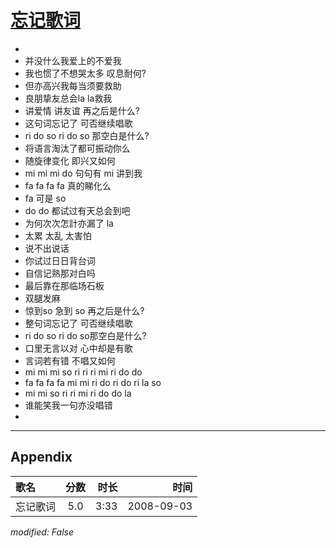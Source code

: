 # [忘记歌词](https://music.163.com/song?id=409931792)

* 
* 并没什么我爱上的不爱我
* 我也惯了不想哭太多 叹息耐何?
* 但亦高兴我每当须要救助
* 良朋挚友总会la la救我
* 讲爱情 讲友谊 再之后是什么?
* 这句词忘记了 可否继续唱歌
* ri do so ri do so 那空白是什么?
* 将语言淘汰了都可振动你么
* 随旋律变化 即兴又如何
* mi mi mi do 句句有 mi 讲到我
* fa fa fa fa 真的睇化么
* fa 可是 so
* do do 都试过有天总会到吧
* 为何次次怎計亦漏了 la
* 太累 太乱 太害怕
* 说不出说话
* 你试过日日背台词
* 自信记熟那对白吗
* 最后靠在那临场石板
* 双腿发麻
* 惊到so 急到 so 再之后是什么?
* 整句词忘记了 可否继续唱歌
* ri do so ri do so那空白是什么?
* 口里无言以对 心中却是有歌
* 言词若有错 不唱又如何
* mi mi mi so ri ri ri mi ri do do
* fa fa fa fa mi mi ri do ri do ri la so
* mi mi so ri ri mi ri do do la
* 谁能笑我一句亦没唱错
* 


---

## Appendix

|歌名|分数|时长|时间|
|:---|:---:|---:|---:|
|忘记歌词|5.0|3:33|2008-09-03

*modified: False*